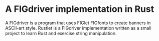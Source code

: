 # A FIGdriver implementation in Rust

A FIGdriver is a program that uses FIGlet FIGfonts to create banners in
ASCII-art style. Rustlet is a FIGdriver implementation written as a small
project to learn Rust and exercise string manipulation.

